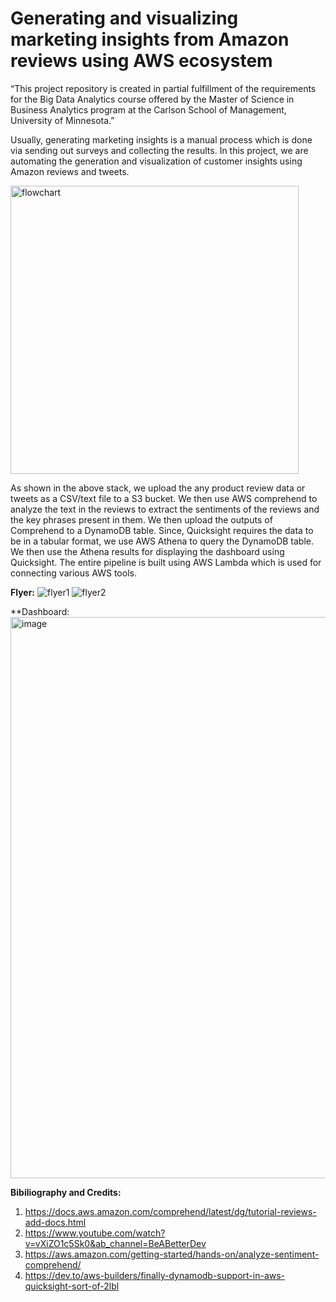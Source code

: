 # Generating and visualizing marketing insights from Amazon reviews using AWS ecosystem

“This project repository is created in partial fulfillment of the requirements for the Big Data Analytics course offered by the Master of Science in Business Analytics program at the Carlson School of Management, University of Minnesota.”

Usually, generating marketing insights is a manual process which is done via sending out surveys and collecting the results. In this project, we are automating the generation and visualization of customer insights using Amazon reviews and tweets. 


<img width="461" alt="flowchart" src="https://media.github.umn.edu/user/24686/files/cb6ebcf9-69d5-4ba5-b311-6107ba6908e9">


As shown in the above stack, we upload the any product review data or tweets as a CSV/text file to a S3 bucket. We then use AWS comprehend to analyze the text in the reviews to extract the sentiments of the reviews and the key phrases present in them. We then upload the outputs of Comprehend to a DynamoDB table. Since, Quicksight requires the data to be in a tabular format, we use AWS Athena to query the DynamoDB table. We then use the Athena results for displaying the dashboard using Quicksight. The entire pipeline is built using AWS Lambda which is used for connecting various AWS tools.



**Flyer:**
![flyer1](https://user-images.githubusercontent.com/40022088/206045627-40741113-1b48-416a-a6ea-9e9a398d2b16.png)
![flyer2](https://user-images.githubusercontent.com/40022088/206045642-9ef544e7-01af-4801-8bbb-432f3a428c20.png)

**Dashboard:
<img width="898" alt="image" src="https://user-images.githubusercontent.com/40022088/206047348-91559a72-42a2-49cc-8097-f020bfbba4f0.png">

**Bibiliography and Credits:**
1. https://docs.aws.amazon.com/comprehend/latest/dg/tutorial-reviews-add-docs.html
2. https://www.youtube.com/watch?v=vXiZO1c5Sk0&ab_channel=BeABetterDev
3. https://aws.amazon.com/getting-started/hands-on/analyze-sentiment-comprehend/
4. https://dev.to/aws-builders/finally-dynamodb-support-in-aws-quicksight-sort-of-2lbl

